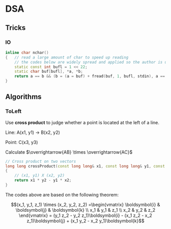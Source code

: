 # DSA

## Tricks

### IO

```cpp
inline char nchar()
{   // read a large amount of char to speed up reading
    // the codes below are widely spread and applied so the author is uncertain
    static const int bufl = 1 << 22;
    static char buf[bufl], *a, *b;
    return a == b && (b = (a = buf) + fread(buf, 1, bufl, stdin), a == b) ? EOF : *a++;
}
```

## Algorithms

### ToLeft

Use **cross product** to judge whether a point is located at the left of a line.

Line: A(x1, y1) -> B(x2, y2)

Point: C(x3, y3)

Calculate $\overrightarrow{AB} \times \overrightarrow{AC}$

```cpp
// Cross product on two vectors
long long crossProduct(const long long& x1, const long long& y1, const long long& x2, const long long& y2)
{
    // (x1, y1) X (x2, y2)
    return x1 * y2 - y1 * x2;
}
```

The codes above are based on the following theorem:

$$(x_1, y_1, z_1) \times (x_2, y_2, z_2)
=\begin{vmatrix}
\boldsymbol{i} & \boldsymbol{j} & \boldsymbol{k} \\ 
x_1 & y_1 & z_1 \\ 
x_2 & y_2 & z_2 
\end{vmatrix}
= (y_1 z_2 - y_2 z_1)\boldsymbol{i} - (x_1 z_2 - x_2 z_1)\boldsymbol{j} + (x_1 y_2 - x_2 y_1)\boldsymbol{k}$$

